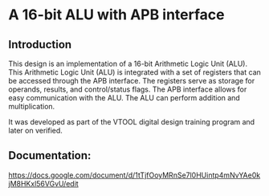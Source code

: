 # A 16-bit ALU with APB interface

## Introduction
This design is an implementation of a 16-bit Arithmetic Logic Unit (ALU). 
This Arithmetic Logic Unit (ALU) is integrated with a set of registers that can be accessed through the APB interface. 
The registers serve as storage for operands, results, and control/status flags. The APB interface allows for easy communication with the ALU.
The ALU can perform addition and multiplication.

It was developed as part of the VTOOL digital design training program and later on verified.

## Documentation:
https://docs.google.com/document/d/1tTjfOoyMRnSe7l0HUintp4mNvYAe0kjM8HKxl56VGvU/edit

